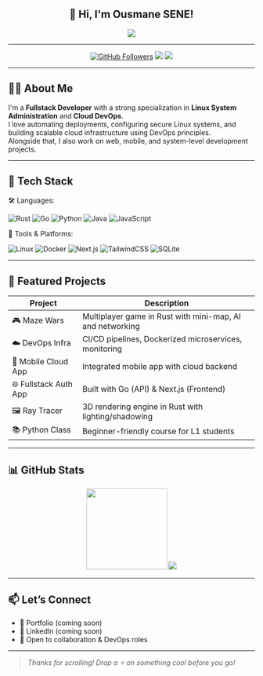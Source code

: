 <!-- Animated Header -->
<h2 align="center">
  👋 Hi, I'm Ousmane SENE!
</h2>
<p align="center">
  <img src="https://readme-typing-svg.herokuapp.com/?lines=Linux+Sysadmin+💻;Cloud+DevOps+Engineer+☁️;Fullstack+Developer+🛠️;Mobile+&+System+Dev+📱🧠&center=true&width=500&height=45">
</p>

---

<p align="center">
  <a href="https://github.com/devousmane"><img src="https://img.shields.io/github/followers/devousmane?label=Follow&style=social" alt="GitHub Followers"></a>
  <img src="https://img.shields.io/badge/Linux-Admin-informational?style=flat&logo=linux&logoColor=white&color=2bbc8a" />
  <img src="https://img.shields.io/badge/Cloud-DevOps-informational?style=flat&logo=docker&logoColor=white&color=blue" />
</p>

---

## 👨‍💻 About Me

I'm a **Fullstack Developer** with a strong specialization in **Linux System Administration** and **Cloud DevOps**.  
I love automating deployments, configuring secure Linux systems, and building scalable cloud infrastructure using DevOps principles.  
Alongside that, I also work on web, mobile, and system-level development projects.

---

## 🚀 Tech Stack

🛠️ Languages:  

![Rust](https://img.shields.io/badge/Rust-%23000000.svg?style=flat&logo=rust&logoColor=white)  ![Go](https://img.shields.io/badge/Go-%2300ADD8.svg?style=flat&logo=go&logoColor=white)  ![Python](https://img.shields.io/badge/Python-%2314354C.svg?style=flat&logo=python&logoColor=white)  ![Java](https://img.shields.io/badge/Java-%23ED8B00.svg?style=flat&logo=openjdk&logoColor=white)  ![JavaScript](https://img.shields.io/badge/JS-%23F7DF1E.svg?style=flat&logo=javascript&logoColor=black)

🧰 Tools & Platforms:  

![Linux](https://img.shields.io/badge/Linux-%23000000.svg?style=flat&logo=linux&logoColor=white) ![Docker](https://img.shields.io/badge/Docker-%230db7ed.svg?style=flat&logo=docker&logoColor=white) ![Next.js](https://img.shields.io/badge/Next.js-%23000000.svg?style=flat&logo=nextdotjs&logoColor=white) ![TailwindCSS](https://img.shields.io/badge/TailwindCSS-%2306B6D4.svg?style=flat&logo=tailwindcss&logoColor=white) ![SQLite](https://img.shields.io/badge/SQLite-%2307405e.svg?style=flat&logo=sqlite&logoColor=white)


---

## 🌟 Featured Projects

| Project | Description |
|--------|-------------|
| 🎮 Maze Wars | Multiplayer game in Rust with mini-map, AI and networking |
| ☁️ DevOps Infra | CI/CD pipelines, Dockerized microservices, monitoring |
| 📱 Mobile Cloud App | Integrated mobile app with cloud backend |
| 🌐 Fullstack Auth App | Built with Go (API) & Next.js (Frontend) |
| 🖼️ Ray Tracer | 3D rendering engine in Rust with lighting/shadowing |
| 📚 Python Class | Beginner-friendly course for L1 students |

---

## 📊 GitHub Stats

<p align="center">
  <img src="https://github-readme-stats.vercel.app/api?username=devousmane&show_icons=true&theme=radical" height="165">
  <img src="https://github-readme-stats.vercel.app/api/top-langs/?username=devousmane&layout=compact&theme=radical">
</p>

---

## 📫 Let’s Connect

- 💼 Portfolio (coming soon)  
- 🔗 LinkedIn (coming soon)  
- 💬 Open to collaboration & DevOps roles

---

> _Thanks for scrolling! Drop a ⭐ on something cool before you go!_
